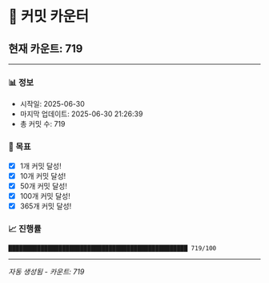 # 🔢 커밋 카운터

## 현재 카운트: 719

---

### 📊 정보
- 시작일: 2025-06-30
- 마지막 업데이트: 2025-06-30 21:26:39
- 총 커밋 수: 719

### 🎯 목표
- [x] 1개 커밋 달성!
- [x] 10개 커밋 달성!
- [x] 50개 커밋 달성!
- [x] 100개 커밋 달성!
- [x] 365개 커밋 달성!

### 📈 진행률
```
██████████████████████████████████████████████████ 719/100
```

---
*자동 생성됨 - 카운트: 719*

